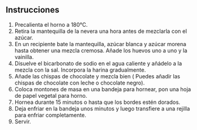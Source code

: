 ## Instrucciones 

1. Precalienta el horno a 180°C.
2. Retira la mantequilla de la nevera una hora antes de mezclarla con el azúcar.
3. En un recipiente bate la mantequilla, azúcar blanca y azúcar morena hasta obtener una mezcla cremosa. Añade los huevos uno a uno y la vainilla.
4. Disuelve el bicarbonato de sodio en el agua caliente y añádelo a la mezcla con la sal. Incorpora la harina gradualmente.
5. Añade las chispas de chocolate y mezcla bien ( Puedes añadir las chispas de chocolate con leche o chocolate negro).
6. Coloca montones de masa en una bandeja para hornear, pon una hoja de papel vegetal para horno.
7. Hornea durante 15 minutos o hasta que los bordes estén dorados.
8. Deja enfriar en la bandeja unos minutos y luego transfiere a una rejilla para enfriar completamente.
9. Servir.